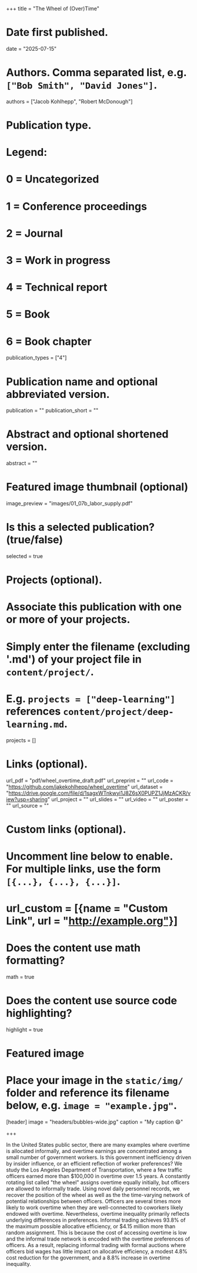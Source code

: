 +++
title = "The Wheel of (Over)Time"

# Date first published.
date = "2025-07-15"

# Authors. Comma separated list, e.g. `["Bob Smith", "David Jones"]`.
authors = ["Jacob Kohlhepp", "Robert McDonough"]

# Publication type.
# Legend:
# 0 = Uncategorized
# 1 = Conference proceedings
# 2 = Journal
# 3 = Work in progress
# 4 = Technical report
# 5 = Book
# 6 = Book chapter
publication_types = ["4"]

# Publication name and optional abbreviated version.
publication = ""
publication_short = ""

# Abstract and optional shortened version.
abstract = ""

# Featured image thumbnail (optional)
image_preview = "images/01_07b_labor_supply.pdf"

# Is this a selected publication? (true/false)
selected = true

# Projects (optional).
#   Associate this publication with one or more of your projects.
#   Simply enter the filename (excluding '.md') of your project file in `content/project/`.
#   E.g. `projects = ["deep-learning"]` references `content/project/deep-learning.md`.
projects = []

# Links (optional).

url_pdf = "pdf/wheel_overtime_draft.pdf"
url_preprint = ""
url_code = "https://github.com/jakekohlhepp/wheel_overtime"
url_dataset = "https://drive.google.com/file/d/1sagxWTnkwyi1J8Z6sX0PUPZ1JjMzACKR/view?usp=sharing"
url_project = ""
url_slides = ""
url_video = ""
url_poster = ""
url_source = ""

# Custom links (optional).
#   Uncomment line below to enable. For multiple links, use the form `[{...}, {...}, {...}]`.
# url_custom = [{name = "Custom Link", url = "http://example.org"}]

# Does the content use math formatting?
math = true

# Does the content use source code highlighting?
highlight = true

# Featured image
# Place your image in the `static/img/` folder and reference its filename below, e.g. `image = "example.jpg"`.
[header]
image = "headers/bubbles-wide.jpg"
caption = "My caption 😄"

+++

In the United States public sector, there are many examples where overtime is allocated informally, and overtime earnings are concentrated among a small number of government workers. Is this government inefficiency driven by insider influence, or an efficient reflection of worker preferences? We study the Los Angeles Department of Transportation, where a few traffic officers earned more than \$100,000 in overtime over 1.5 years. A constantly rotating list called "the wheel" assigns overtime equally initially, but officers are allowed to informally trade. Using novel daily personnel records, we recover the position of the wheel as well as the the time-varying network of potential relationships between officers. Officers are several times more likely to work overtime when they are well-connected to coworkers likely endowed with overtime. Nevertheless, overtime inequality primarily reflects underlying differences in preferences. Informal trading achieves 93.8% of the maximum possible allocative efficiency, or \$4.15 million more than random assignment. This is because the cost of accessing overtime is low and the informal trade network is encoded with the overtime preferences of officers. As a result, replacing  informal trading with formal auctions where officers bid wages has little impact on allocative efficiency, a modest 4.8% cost reduction for the government, and a 8.8% increase in overtime inequality.
